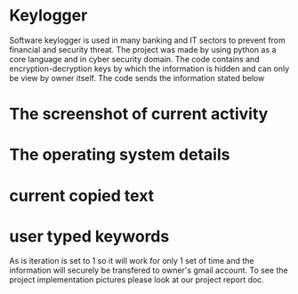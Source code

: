 # Keylogger
Software keylogger is used in many banking and IT sectors to prevent from financial and security threat. The project was made by using python as a core language and in cyber security domain.
The code contains and encryption-decryption keys by which the information is hidden and can only be view by owner itself. 
The code sends the information stated below
# The screenshot of current activity
# The operating system details
# current copied text
# user typed keywords 
As is iteration is set to 1 so it will work for only 1 set of time and the information will securely be transfered to owner's gmail account.
To see the project implementation pictures please look at our project report doc.
